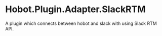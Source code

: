 # Hobot.Plugin.Adapter.SlackRTM

A plugin which connects between hobot and slack with using Slack RTM API.
